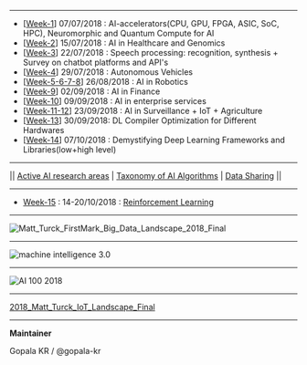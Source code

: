 
-----------------------

- [[Week-1](https://github.com/gopala-kr/a-wild-week-in-ai/tree/master/01-ai-accelerators)]  07/07/2018 : AI-accelerators(CPU, GPU, FPGA, ASIC, SoC, HPC),  Neuromorphic and Quantum Compute for AI
- [[Week-2](https://github.com/gopala-kr/a-week-in-wild-ai/tree/master/02-ai-in-healthcare-and-genomics)] 15/07/2018 : AI in Healthcare and Genomics
- [[Week-3](https://github.com/gopala-kr/a-week-in-wild-ai/tree/master/03-speech-processing)] 22/07/2018 : Speech processing: recognition, synthesis + Survey on chatbot platforms and API's
- [[Week-4](https://github.com/gopala-kr/a-week-in-wild-ai/tree/master/04-ai-in-transportation)] 29/07/2018 : Autonomous Vehicles
- [[Week-5-6-7-8](https://github.com/gopala-kr/a-week-in-wild-ai/tree/master/05-ai-in-robotics)] 26/08/2018 : AI in Robotics
- [[Week-9](https://github.com/gopala-kr/a-week-in-wild-ai/tree/master/09-ai-in-finance)] 02/09/2018 : AI in Finance
- [[Week-10](https://github.com/gopala-kr/a-week-in-wild-ai/tree/master/10-ai-in-enterprise-services)] 09/09/2018 : AI in enterprise services
- [[Week-11-12](https://github.com/gopala-kr/a-week-in-wild-ai/tree/master/11-ai-in-surveillance)]  23/09/2018 : AI in Surveillance + IoT + Agriculture
- [[Week-13](https://github.com/gopala-kr/a-week-in-wild-ai/tree/master/12-ai-hardware-compilers)] 30/09/2018: DL Compiler Optimization for Different Hardwares
- [[Week-14](https://github.com/gopala-kr/a-week-in-wild-ai/tree/master/14-demystifying-dl-frameworks-and-libraries)] 07/10/2018 : Demystifying Deep Learning Frameworks and Libraries(low+high level)

----------

|| [Active AI research areas](https://github.com/gopala-kr/a-week-in-wild-ai/tree/master/ai-research-areas) | [Taxonomy of AI Algorithms](https://github.com/gopala-kr/a-week-in-wild-ai/tree/master/ML-week) | [Data Sharing](https://github.com/gopala-kr/a-week-in-wild-ai/tree/master/data-sharing) ||

-----------

- [Week-15](https://github.com/gopala-kr/reinforce-tf) : 14-20/10/2018 : [Reinforcement Learning](https://github.com/gopala-kr/a-week-in-wild-ai/tree/master/ML-week#reinforcement-learning)

-----------

![Matt_Turck_FirstMark_Big_Data_Landscape_2018_Final](http://mattturck.com/wp-content/uploads/2018/07/Matt_Turck_FirstMark_Big_Data_Landscape_2018_Final.png)

-----------

![machine intelligence 3.0](https://format-com-cld-res.cloudinary.com/image/private/s--gxPnyf4H--/c_crop,h_1500,w_2000,x_0,y_0/c_fill,g_center,h_855,w_1140/a_auto,fl_keep_iptc.progressive.apng/v1/19575bcc040a6dcff3097618ec9c585e/MI-Landscape-3_7.png)

-----------

![AI 100 2018](https://v.fastcdn.co/t/11443291/ae1c86ce/1514999158-25843266-884x646x884x647x0x1-121917-AI-100-Market.png)

----------

[2018_Matt_Turck_IoT_Landscape_Final](http://mattturck.com/wp-content/uploads/2018/02/2018_Matt_Turck_IoT_Landscape_Final.png)

-------------

**Maintainer**

Gopala KR / @gopala-kr
